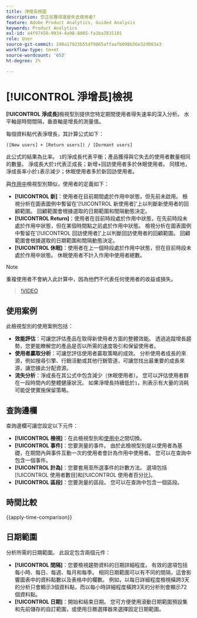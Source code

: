 ```yaml
---
title: 淨增長視圖
description: 您正在獲得還是失去使用者?
feature: Adobe Product Analytics, Guided Analysis
keywords: Product Analytics
exl-id: a4f97458-9934-4a98-8005-fa1ba7831101
role: User
source-git-commit: 240a17923b55479865affaafb098b56e32d083a3
workflow-type: tm+mt
source-wordcount: '652'
ht-degree: 2%

---
```


# [!UICONTROL 淨增長]檢視

**[!UICONTROL 淨成長]**&#x200B;檢視型別提供您特定期間使用者得失速率的深入分析。 水平軸是時間間隔，垂直軸是增長的測量值。

每個資料點代表淨增長，其計算公式如下：

`([New users] + [Return users]) / [Dormant users]`

此公式的結果為比率。 `1`的淨成長代表平衡；產品獲得與它失去的使用者數量相同的數量。 淨成長大於`1`代表正成長；新增+回訪使用者多於休眠使用者。 同樣地，淨成長率小於`1`表示減少；休眠使用者多於新回訪使用者。

與[作用中](active.md)檢視型別類似，使用者的定義如下：

* **[!UICONTROL 新]**：使用者在目前期間處於作用中狀態，但先前未啟用。 檢視分析在圖表圖例中暫留在&#39;[!UICONTROL 新使用者]&#39;上以判斷新使用者的回顧範圍。 回顧範圍會根據選取的日期範圍和間隔動態決定。
* **[!UICONTROL Return]**：使用者在目前時段處於作用中狀態，在先前時段未處於作用中狀態，但在某個時間點之前處於作用中狀態。 檢視分析在圖表圖例中暫留在&#39;[!UICONTROL 回訪使用者]&#39;上以判斷回訪使用者的回顧範圍。 回顧範圍會根據選取的日期範圍和間隔動態決定。
* **[!UICONTROL 休眠]**：使用者在上一個時段處於作用中狀態，但在目前時段未處於作用中狀態。 休眠使用者不計入作用中使用者總數。

>[!NOTE]
>
>重複使用者不會納入此計算中，因為他們不代表任何使用者的收益或損失。

>[!VIDEO](https://video.tv.adobe.com/v/3421664/?learn=on)

## 使用案例

此檢視型別的使用案例包括：

* **效能評估**：可讓您評估產品在取得新使用者方面的整體效能。 透過追蹤增長趨勢，您更能瞭解您的產品是否以所需的速度吸引和保留使用者。
* **使用者贏取分析**：可讓您評估使用者贏取策略的成效。 分析使用者成長的來源，例如搜尋引擎、行銷活動或其他行銷管道，可讓您找出最重要的成長來源，讓您據此分配資源。
* **流失分析**：淨成長在其公式中包含減少（休眠使用者）。 您可以評估使用者群在一段時間內的整體健康狀況。 如果淨增長持續低於`1`，則表示有大量的消耗可能促使實施保留策略。

## 查詢邊欄

查詢邊欄可讓您設定以下元件：

* **[!UICONTROL 檢視]**：在此檢視型別和[使用中](active.md)之間切換。
* **[!UICONTROL 事件]**：您要測量的事件。 由於此檢視型別是以使用者為基礎，在期間內與事件互動一次的使用者會計為作用中使用者。 您可以在查詢中包含一個事件。
* **[!UICONTROL 計為]**：您要套用至所選事件的計數方法。 選項包括[!UICONTROL 使用者數目]和[!UICONTROL 使用者百分比]。
* **[!UICONTROL 區段]**：您要測量的區段。 您可以在查詢中包含一個區段。

## 時間比較

{{apply-time-comparison}}

## 日期範圍

分析所需的日期範圍。 此設定包含兩個元件：

* **[!UICONTROL 間隔]**：您要檢視趨勢資料的日期詳細程度。 有效的選項包括每小時、每日、每週、每月和每季。 相同日期範圍可以有不同的間隔，這會影響圖表中的資料點數以及表格中的欄數。 例如，以每日詳細程度檢視橫跨3天的分析只會顯示3個資料點，而以每小時詳細程度橫跨3天的分析則會顯示72個資料點。
* **[!UICONTROL 日期]**：開始和結束日期。 您可方便使用滾動日期範圍預設集和先前儲存的自訂範圍，或使用日曆選擇器來選擇固定日期範圍。
